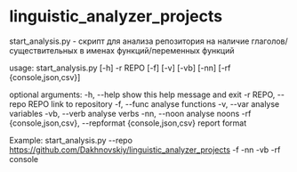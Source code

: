 # linguistic_analyzer_projects
start_analysis.py - скрипт для анализа репозитория на наличие глаголов/существительных в именах функций/переменных функций

usage: start_analysis.py [-h] -r REPO [-f] [-v] [-vb] [-nn]
                         [-rf {console,json,csv}]

optional arguments:
  -h, --help            show this help message and exit
  -r REPO, --repo REPO  link to repository
  -f, --func            analyse functions
  -v, --var             analyse variables
  -vb, --verb           analyse verbs
  -nn, --noon           analyse noons
  -rf {console,json,csv}, --repformat {console,json,csv} report format

Example:
start_analysis.py --repo https://github.com/Dakhnovskiy/linguistic_analyzer_projects -f -nn -vb -rf console